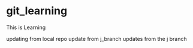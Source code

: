 # git_learning
This is Learning

updating from local repo
update from j_branch 
updates from the j branch 